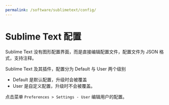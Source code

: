 ```yaml
---
permalink: /software/sublimetext/config/
---
```


# Sublime Text 配置

Sublime Text 没有图形配置界面，而是直接编辑配置文件，配置文件为 JSON 格式，支持注释。

Sublime Text 及其插件，配置分为 Default 与 User 两个级别

- Default 是默认配置，升级时会被覆盖
- User 是自定义配置，升级时不会被覆盖。

点击菜单 `Preferences > Settings - User` 编辑用户的配置。
